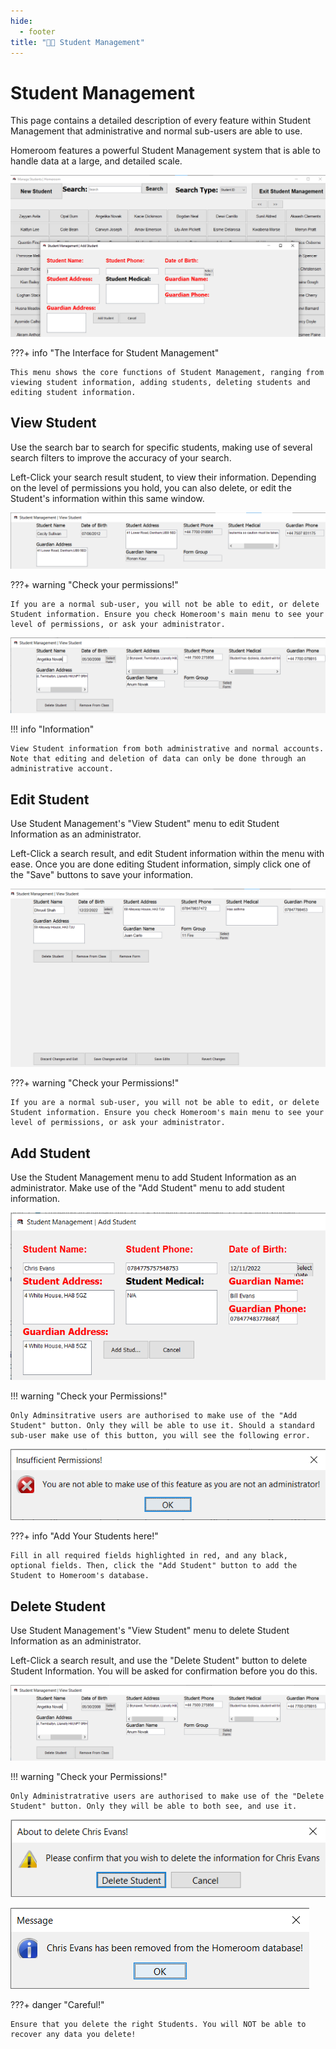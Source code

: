 ```yaml
---
hide:
  - footer
title: "👨‍🎓 Student Management"  
---
```


# Student Management
This page contains a detailed description of every feature within Student Management that administrative and normal sub-users are able to use.

Homeroom features a powerful Student Management system that is able to handle data at a large, and detailed scale. 

![Student Management](../screenshots/studentManagement.png)

???+ info "The Interface for Student Management"

    This menu shows the core functions of Student Management, ranging from viewing student information, adding students, deleting students and editing student information. 

## View Student
Use the search bar to search for specific students, making use of several search filters to improve the accuracy of your search. 

Left-Click your search result student, to view their information. Depending on the level of permissions you hold, you can also delete, or edit the Student's information within this same window. 

![View Student info](../screenshots/viewStudentUSER.png)

???+ warning "Check your permissions!"

    If you are a normal sub-user, you will not be able to edit, or delete Student information. Ensure you check Homeroom's main menu to see your level of permissions, or ask your administrator.

![View Student info as Admin](../screenshots/viewStudent.png)

!!! info "Information"

    View Student information from both administrative and normal accounts. Note that editing and deletion of data can only be done through an administrative account.

## Edit Student
Use Student Management's "View Student" menu to edit Student Information as an administrator. 

Left-Click a search result, and edit Student information within the menu with ease. Once you are done editing Student information, simply click one of the "Save" buttons to save your information.

![Edit Student Information](../screenshots/editStudent.png)

???+ warning "Check your Permissions!"

    If you are a normal sub-user, you will not be able to edit, or delete Student information. Ensure you check Homeroom's main menu to see your level of permissions, or ask your administrator.

## Add Student
Use the Student Management menu to add Student Information as an administrator. Make use of the "Add Student" menu to add student information.

![Add Student Menu](../screenshots/addStudentMenu.png)

!!! warning "Check your Permissions!"

    Only Adminsitrative users are authorised to make use of the "Add Student" button. Only they will be able to use it. Should a standard sub-user make use of this button, you will see the following error.

![Failure!](../screenshots/accessDenied.png)

???+ info "Add Your Students here!"

    Fill in all required fields highlighted in red, and any black, optional fields. Then, click the "Add Student" button to add the Student to Homeroom's database.


## Delete Student
Use Student Management's "View Student" menu to delete Student Information as an administrator.

Left-Click a search result, and use the "Delete Student" button to delete Student Information. You will be asked for confirmation before you do this.

![View Delete Student](../screenshots/viewStudent.png)

!!! warning "Check your Permissions!"

    Only Administratrative users are authorised to make use of the "Delete Student" button. Only they will be able to both see, and use it.

![Confirm your deletion](../screenshots/deleteStudentConfirm.png)

![Deletion success](../screenshots/deleteStudentSuccess.png)

???+ danger "Careful!"

    Ensure that you delete the right Students. You will NOT be able to recover any data you delete!
